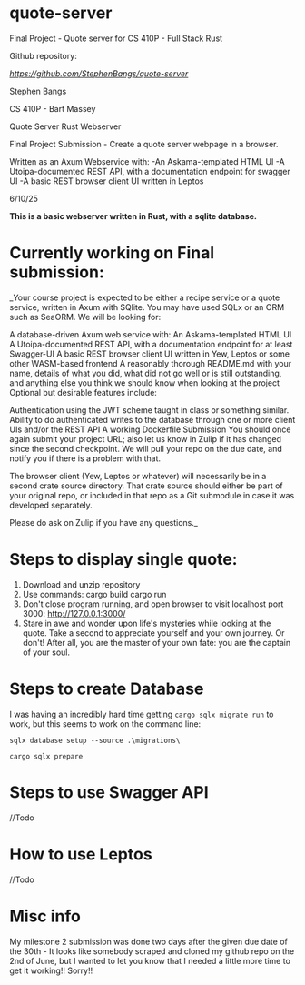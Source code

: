 # quote-server

Final Project - Quote server for CS 410P - Full Stack Rust

Github repository:

*https://github.com/StephenBangs/quote-server*

Stephen Bangs

CS 410P - Bart Massey

Quote Server Rust Webserver

Final Project Submission - Create a quote server webpage in a browser.

Written as an Axum Webservice with:
    -An Askama-templated HTML UI 
    -A Utoipa-documented REST API, with a documentation endpoint for swagger UI
    -A basic REST browser client UI written in Leptos

6/10/25

**This is a basic webserver written in Rust, with a sqlite database.**

# Currently working on Final submission: 

_Your course project is expected to be either a recipe service or a quote service, written in Axum with SQlite. You may have used SQLx or an ORM such as SeaORM. We will be looking for:

A database-driven Axum web service with:
An Askama-templated HTML UI
A Utoipa-documented REST API, with a documentation endpoint for at least Swagger-UI
A basic REST browser client UI written in Yew, Leptos or some other WASM-based frontend
A reasonably thorough README.md with your name, details of what you did, what did not go well or is still outstanding, and anything else you think we should know when looking at the project
Optional but desirable features include:

Authentication using the JWT scheme taught in class or something similar.
Ability to do authenticated writes to the database through one or more client UIs and/or the REST API
A working Dockerfile
Submission
You should once again submit your project URL; also let us know in Zulip if it has changed since the second checkpoint. We will pull your repo on the due date, and notify you if there is a problem with that.

The browser client (Yew, Leptos or whatever) will necessarily be in a second crate source directory. That crate source should either be part of your original repo, or included in that repo as a Git submodule in case it was developed separately.

Please do ask on Zulip if you have any questions._

# Steps to display single quote:

1) Download and unzip repository
2) Use commands:
    cargo build
    cargo run
3) Don't close program running, and open browser to visit localhost port 3000:
    http://127.0.0.1:3000/
4) Stare in awe and wonder upon life's mysteries while looking at the quote. Take a second to appreciate yourself and your own journey. Or don't! After all, you are the master of your own fate: you are the captain of your soul.


# Steps to create Database

I was having an incredibly hard time getting  `cargo sqlx migrate run` to work, but this seems to work on the command line:

`sqlx database setup --source .\migrations\`

`cargo sqlx prepare`

# Steps to use Swagger API

//Todo

# How to use Leptos

//Todo

# Misc info

My milestone 2 submission was done two days after the given due date of the 30th - It looks like somebody scraped and cloned my github repo on the 2nd of June, but I wanted to let you know that I needed a little more time to get it working!! Sorry!!